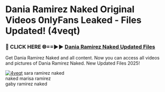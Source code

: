 # Dania Ramirez Naked Original Videos 0nlyFans Leaked - Files Updated! (4veqt)

<h3>🔴 CLICK HERE 🌐==►► <a href="https://tinyurl.com/up5wt9bj" rel="nofollow">Dania Ramirez Naked Updated Files</a></h3>

Get Dania Ramirez Naked and all content. Now you can access all videos and pictures of Dania Ramirez Naked. New Updated Files 2025!

[![4veqt](https://i.imgur.com/ABiUzMV.gif)](https://tinyurl.com/up5wt9bj)
sara ramirez naked<br>
naked marisa ramirez<br>
gaby ramirez naked